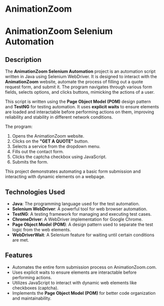 # AnimationZoom
# AnimationZoom Selenium Automation

## Description
The **AnimationZoom Selenium Automation** project is an automation script written in Java using Selenium WebDriver. It is designed to interact with the **AnimationZoom** website, automate the process of filling out a quote request form, and submit it. The program navigates through various form fields, selects options, and clicks buttons, mimicking the actions of a user.

This script is written using the **Page Object Model (POM)** design pattern and **TestNG** for testing automation. It uses **explicit waits** to ensure elements are loaded and interactable before performing actions on them, improving reliability and stability in different network conditions.

The program:
1. Opens the AnimationZoom website.
2. Clicks on the **"GET A QUOTE"** button.
3. Selects a service from the dropdown menu.
4. Fills out the contact form.
5. Clicks the captcha checkbox using JavaScript.
6. Submits the form.

This project demonstrates automating a basic form submission and interacting with dynamic elements on a webpage.

## Technologies Used
- **Java**: The programming language used for the test automation.
- **Selenium WebDriver**: A powerful tool for web browser automation.
- **TestNG**: A testing framework for managing and executing test cases.
- **ChromeDriver**: A WebDriver implementation for Google Chrome.
- **Page Object Model (POM)**: A design pattern used to separate the test logic from the web elements.
- **WebDriverWait**: A Selenium feature for waiting until certain conditions are met.

## Features
- Automates the entire form submission process on AnimationZoom.com.
- Uses explicit waits to ensure elements are interactable before performing actions.
- Utilizes JavaScript to interact with dynamic web elements like checkboxes (captcha).
- Implements the **Page Object Model (POM)** for better code organization and maintainability.


